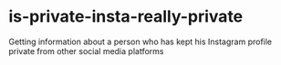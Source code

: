 # is-private-insta-really-private
Getting information about a person who has kept his Instagram profile private from other social media platforms
